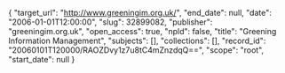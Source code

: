 {
  "target_url": "http://www.greeningim.org.uk/", 
  "end_date": null, 
  "date": "2006-01-01T12:00:00", 
  "slug": 32899082, 
  "publisher": "greeningim.org.uk", 
  "open_access": true, 
  "npld": false, 
  "title": "Greening Information Management", 
  "subjects": [], 
  "collections": [], 
  "record_id": "20060101T120000/RAOZDvy1z7u8tC4mZnzdqQ==", 
  "scope": "root", 
  "start_date": null
}

